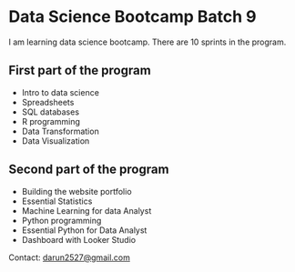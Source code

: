# Data Science Bootcamp Batch 9

I am learning data science bootcamp. There are 10 sprints in the program.

## First part of the program

- Intro to data science
- Spreadsheets
- SQL databases
- R programming
- Data Transformation
- Data Visualization

## Second part of the program

- Building the website portfolio
- Essential Statistics
- Machine Learning for data Analyst
- Python programming
- Essential Python for Data Analyst
- Dashboard with Looker Studio

Contact: darun2527@gmail.com
